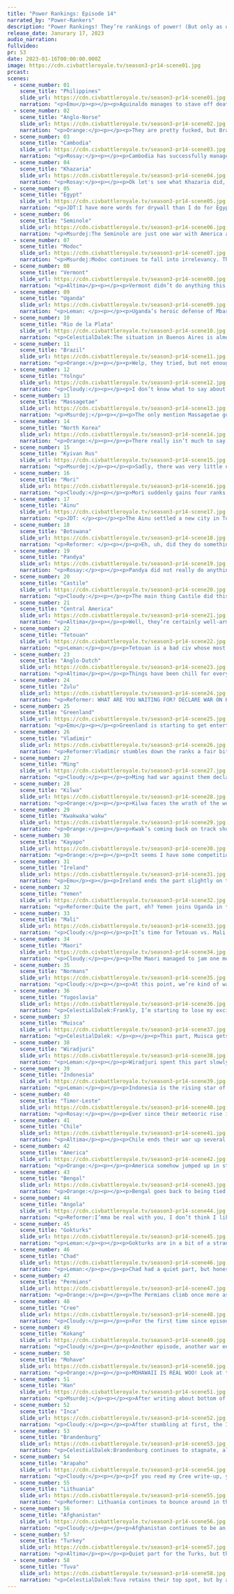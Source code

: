 ```yaml
---
title: "Power Rankings: Episode 14"
narrated_by: "Power-Rankers"
description: "Power Rankings! They’re rankings of power! (But only as of the instant of the end of the previous episode, as these are not meant to be future predictions!) Power Rankings!"
release_date: Janurary 17, 2023
audio_narration:
fullvideo:
pr: S3
date: 2023-01-16T00:00:00.000Z
image: https://cdn.civbattleroyale.tv/season3-pr14-scene01.jpg
prcast:
scenes:
  - scene_number: 01
    scene_title: "Philippines"
    slide_url: https://cdn.civbattleroyale.tv/season3-pr14-scene01.jpg
    narration: "<p>Emu</p><p></p><p>Aguinaldo manages to stave off death another week. Malolos' health is consistently dropping, and at this rate the strange geography of the canal city isn't going to carry them through next part. Mostly I'm just annoyed that that trireme they got out stopped me from being able to finally do a eulogy slide.</p>"
  - scene_number: 02
    scene_title: "Anglo-Norse"
    slide_url: https://cdn.civbattleroyale.tv/season3-pr14-scene02.jpg
    narration: "<p>Orange:</p><p></p><p>They are pretty fucked, but Brandenburg has -21 happiness and so is getting a -42% penalty to the strength of every unit. And Ribe still hasn’t been touched at all, so at least they will outlive the Philippines unless Indonesia peaces out. Though it’d be really funny if Brandenburg fails to take Lundenburh. Imagine if they failed to take a city from either of their two weak neighbors (both conveniently having “Anglo-” in their name).</p>"
  - scene_number: 03
    scene_title: "Cambodia"
    slide_url: https://cdn.civbattleroyale.tv/season3-pr14-scene03.jpg
    narration: "<p>Rosay:</p><p></p><p>Cambodia has successfully managed to fend off both Kokang and Indonesia which is genuinely impressive now that the tech creep is beginning. Don't exactly know how long they will be able to hold that momentum once Indonesia discovers how to do naval war right but hey, their continued survival is impressive.</p>"
  - scene_number: 04
    scene_title: "Khazaria"
    slide_url: https://cdn.civbattleroyale.tv/season3-pr14-scene04.jpg
    narration: "<p>Rosay:</p><p></p><p>Ok let's see what Khazaria did, just let me pull up the part, see if they died and.... what's that?... they didn't?.... and now we have another 1 city state that's probably not going to die for awhile until one specific civ declares war on them....lovely.</p>"
  - scene_number: 05
    scene_title: "Egypt"
    slide_url: https://cdn.civbattleroyale.tv/season3-pr14-scene05.jpg
    narration: "<p>JDT:I have more words for drywall than I do for Egypt. </p>"
  - scene_number: 06
    scene_title: "Seminole"
    slide_url: https://cdn.civbattleroyale.tv/season3-pr14-scene06.jpg
    narration: "<p>Msurdej:The Seminole are just one war with America away from dying. Moving on.</p>"
  - scene_number: 07
    scene_title: "Modoc"
    slide_url: https://cdn.civbattleroyale.tv/season3-pr14-scene07.jpg
    narration: "<p>Msurdej:Modoc continues to fall into irrelevancy. They still have that city of theirs and it continues to be a stronghold. It is nigh-impossible for them to break out from the lava tubes, did you even notice I repeated last part’s write up and just added this line? So just wait until their neighbors get units with higher movement and breach the walls.</p>"
  - scene_number: 08
    scene_title: "Vermont"
    slide_url: https://cdn.civbattleroyale.tv/season3-pr14-scene08.jpg
    narration: "<p>Altima</p><p></p><p>Vermont didn’t do anything this part, but then, no-one did anything to them either, so call it a win.</p>"
  - scene_number: 09
    scene_title: "Uganda"
    slide_url: https://cdn.civbattleroyale.tv/season3-pr14-scene09.jpg
    narration: "<p>Leman: </p><p></p><p>Uganda’s heroic defense of Mbarara comes to an end as Yemen ruthlessly seizes the city. Unlike Kilwa, Yemen is great so I think the flips have come to an end. Finally. </p>"
  - scene_number: 10
    scene_title: "Rio de la Plata"
    slide_url: https://cdn.civbattleroyale.tv/season3-pr14-scene10.jpg
    narration: "<p>CelestialDalek:The situation in Buenos Aires is almost the same, just rotated around 45 degrees. The Incan army is storming through the vulnerable Platanese plains, surrounding cities, and overall just not giving the citizens of any cities down there a good time. Unless they’re patriotic Incan immigrants. Some more concentration and Tupac has it in the bag.</p>"
  - scene_number: 11
    scene_title: "Brazil"
    slide_url: https://cdn.civbattleroyale.tv/season3-pr14-scene11.jpg
    narration: "<p>Orange:</p><p></p><p>Welp, they tried, but not enough. Couldn’t take that RDLP city and now the Muisca have stolen their Caribbean colony. They really need to sneak in a city grab from this RDLP war soon or they are gonna be completely blocked out from anything.</p>"
  - scene_number: 12
    scene_title: "Yolngu"
    slide_url: https://cdn.civbattleroyale.tv/season3-pr14-scene12.jpg
    narration: "<p>Cloudy:</p><p></p><p>I don’t know what to say about these guys. Do they even know they’re in the game?</p>"
  - scene_number: 13
    scene_title: "Massagetae"
    slide_url: https://cdn.civbattleroyale.tv/season3-pr14-scene13.jpg
    narration: "<p>Msurdej:</p><p></p><p>The only mention Massagetae got this part was showing they joined the “declare war on Kilwa” brigade. Moving on</p>"
  - scene_number: 14
    scene_title: "North Korea"
    slide_url: https://cdn.civbattleroyale.tv/season3-pr14-scene14.jpg
    narration: "<p>Orange:</p><p></p><p>There really isn’t much to say this part for North Korea themselves. But their neighbors, wew. Mori is finally filling up Japan so their weakest neighbor is soon going to be doing a whole lot better. The Gokturks are still sitting around with one of the largest armies just ready to beat up NK. Things aren’t looking too good for the supreme leader as he continues to fall behind on everything.</p>"
  - scene_number: 15
    scene_title: "Kyivan Rus"
    slide_url: https://cdn.civbattleroyale.tv/season3-pr14-scene15.jpg
    narration: "<p>Msurdej:</p><p></p><p>Sadly, there was very little news from the Kyivan Rus this part. This time, they were mentioned in a slide about being a target for Valdimir, and a war with a civilization on another continent. This should tell you their chances of winning the game at this point. Moving on</p>"
  - scene_number: 16
    scene_title: "Mori"
    slide_url: https://cdn.civbattleroyale.tv/season3-pr14-scene16.jpg
    narration: "<p>Cloudy:</p><p></p><p>Mori suddenly gains four ranks, reaching their highest point since episode 6! The reason? They founded a fifth city, just an episode or two after founding their fourth. So basically, Mori is popping off. Too bad they waited until there was basically no land left lmao </p>"
  - scene_number: 17
    scene_title: "Ainu"
    slide_url: https://cdn.civbattleroyale.tv/season3-pr14-scene17.jpg
    narration: "<p>JDT: </p><p></p><p>The Ainu settled a new city in Tohoku! Huzzah! </p><p>On the bright side, one of their three major existential threats shouldn’t be much of an issue in the short term. On the darker side, they are running out of space and will probably get stomped in a war. </p>"
  - scene_number: 18
    scene_title: "Botswana"
    slide_url: https://cdn.civbattleroyale.tv/season3-pr14-scene18.jpg
    narration: "<p>Reformer: </p><p></p><p>Eh, uh, did they do something? Anything? Looks like they’re obsessed with slowly filtering in units towards Kilwa. There’s all sorts of lakes and mountains in the way, for the love of god, please do something else. Anything else. Fight Angola again for all I care. </p>"
  - scene_number: 19
    scene_title: "Pandya"
    slide_url: https://cdn.civbattleroyale.tv/season3-pr14-scene19.jpg
    narration: "<p>Rosay:</p><p></p><p>Pandya did not really do anything this point but now they are slightly more relevant for the wrong reason. See now that Timor Leste is getting to digivolve to cross-oceanic power now Pandya has to worry about Bengal, Afghanistan, and now maybe Timor Leste.</p>"
  - scene_number: 20
    scene_title: "Castile"
    slide_url: https://cdn.civbattleroyale.tv/season3-pr14-scene20.jpg
    narration: "<p>Cloudy:</p><p></p><p>The main thing Castile did this episode was continue to lose the battle of the Bay of Biscay to Ireland. None of Isabella’s cities are threatened by Ireland’s triremes, but oof. How could Castile let them get so close to home?</p>"
  - scene_number: 21
    scene_title: "Central America"
    slide_url: https://cdn.civbattleroyale.tv/season3-pr14-scene21.jpg
    narration: "<p>Altima</p><p></p><p>Well, they’re certainly well-armed irrelevant theistic atheists. Safe to say they’ll do the Central American Civ thing of “does nothing, but takes excruciatingly long to kill.”</p>"
  - scene_number: 22
    scene_title: "Tetouan"
    slide_url: https://cdn.civbattleroyale.tv/season3-pr14-scene22.jpg
    narration: "<p>Leman:</p><p></p><p>Tetouan is a bad civ whose most notable attribute is embarrassing Mali over and over again. They’re still at war so maybe something will happen but I’m not holding my breath for the three-peat. </p>"
  - scene_number: 23
    scene_title: "Anglo-Dutch"
    slide_url: https://cdn.civbattleroyale.tv/season3-pr14-scene23.jpg
    narration: "<p>Altima</p><p></p><p>Things have been chill for everyone’s favorite mediocre orange civ, as aside from a pointless war on Tetouan, they didn’t do anything of note this part. They do need to get pikes at some point soon- all their neighbors have them, including the ever-looming threat of Brandenburg, who are currently grinding away at the other Anglos as we speak. Still, they have time to catch up there- at current pace, it’ll take BB a few years to get through the Norse’s firm defense of nothing, and Castille is still getting its shit kicked by the Irish.</p>"
  - scene_number: 24
    scene_title: "Zulu"
    slide_url: https://cdn.civbattleroyale.tv/season3-pr14-scene24.jpg
    narration: "<p>Reformer: WHAT ARE YOU WAITING FOR? DECLARE WAR ON KILWA! Ahem. I do mean it. Massive global coalition. What better opportunity will you have? You will LOSE THE GAME if you do not take advantage of opportunities like this. I’m not telling you again. </p>"
  - scene_number: 25
    scene_title: "Greenland"
    slide_url: https://cdn.civbattleroyale.tv/season3-pr14-scene25.jpg
    narration: "<p>Emu</p><p></p><p>Greenland is starting to get entertaining. Despite bad tech, they're starting a naval buildup that makes their little chain of coastal cities in the far north Atlantic look more and more like a wildcard in the region. Too far out for Brandenburger or American naval forces to be a real threat, close enough to take a stab at their outposts. Their recent burst of themistoclesing around spells good things for their long-standing financial crisis, too. Whatever happens, the islands from Newfoundland to the Faroes will be the site of great battles to come.</p>"
  - scene_number: 26
    scene_title: "Vladimir"
    slide_url: https://cdn.civbattleroyale.tv/season3-pr14-scene26.jpg
    narration: "<p>Reformer:Vladimir stumbles down the ranks a fair bit as the rankers realize just how awful their position is. I mean, to be fair, they’ve been stuck between Lithuania and Permians this whole time, but at least before their army was competitive, they had targets like Khazaria and Kiev, but now, Khazaria is gone, Kiev’s army is healthy in its own right, and of course, Permians have recovered from their disastrous wars. Nothing has changed with Lithuania, they’re still a top 5 contender. So what options does Vladimir have? Nothing proactive, that’s for sure. All they can really do is hope a neighbor ends up in a bad war, or a victim of a coalition, something like that. So not a great forecast. Should’ve sold your stocks two parts ago, I’m afraid. </p>"
  - scene_number: 27
    scene_title: "Ming"
    slide_url: https://cdn.civbattleroyale.tv/season3-pr14-scene27.jpg
    narration: "<p>Cloudy:</p><p></p><p>Ming had war against them declared by Bengal... that’s news, I guess. Also, I think we should start counting down the days until Mohave decides to yoink Ming’s Hawaiian colony. Other than that, not much to report here.</p>"
  - scene_number: 28
    scene_title: "Kilwa"
    slide_url: https://cdn.civbattleroyale.tv/season3-pr14-scene28.jpg
    narration: "<p>Orange:</p><p></p><p>Kilwa faces the wrath of the world against them, dropping them a massive four whole ranks. Okay well it’s not that massive of a drop and it’s not really the whole world, it’s mostly just Yemen and Uganda (who they have already been fighting for years). They aren’t really in much danger since Yemen doesn’t have Carracks, but they won’t be getting Mbarara back anytime soon. Honestly, it could be much worse for them given the size of this coalition. But, just as much, Zulu could decide to join and mess up their core so better watch out.</p><p></p><p>Furthermore, Kilwa must be destroyed. Wait…</p>"
  - scene_number: 29
    scene_title: "Kwakwaka'wakw"
    slide_url: https://cdn.civbattleroyale.tv/season3-pr14-scene29.jpg
    narration: "<p>Orange:</p><p></p><p>Kwak’s coming back on track showing cracks in Cree’s back. They even came out of it with an increase in cities, one lost to razing and then two captured from new Cree settles. No idea what Poundmaker was thinking but things are turning up Kwak. Now, things aren’t good yet for the Kwakwaka’wakw, they’re down in stats a fair amount since the start, low tech, few troops. But hey, they still got 9 cities and plenty of boats to flip the recent Cree settle. Just gotta peace out, rebuild, and move against the Ainu.</p><p></p><p>Oh yeah they are broke as fuck right now maybe that taints what I just said by a whole lot.</p>"
  - scene_number: 30
    scene_title: "Kayapo"
    slide_url: https://cdn.civbattleroyale.tv/season3-pr14-scene30.jpg
    narration: "<p>Orange:</p><p></p><p>It seems I have some competition in the disliking Kayapo competition as another ranker has put them only 2 above my rank, a whole 20 below the highest rank. As the one most pessimistic about Kayapo, I do have to admit they did defend well enough against the Inca, but to be fair, Inca really wasn’t trying very hard. The Inca do happen to be 8 techs behind. But look, Kayapo’s 5 tech lead above second place still isn’t gonna mean shit if they aren’t attacking anyone. And until the Kayapo prove me wrong and go on the offensive taking tons of cities, I’m gonna continue to gloat about them being bad.</p>"
  - scene_number: 31
    scene_title: "Ireland"
    slide_url: https://cdn.civbattleroyale.tv/season3-pr14-scene31.jpg
    narration: "<p>Emu</p><p></p><p>Ireland ends the part slightly on the uptick despite their embarrassing settling performance on their home islands. Even as they rise in stats, they make such blunders as Christianshab, Baltimore, and Königs Wusterhausen (A distant outpost named King's Wild House- must be Fred-Willy's party spot). Even so, the rankers think these outposts are no real threat, especially with Collins filling out the region the local governor has dubbed “Angle land” for its slight skew to the west compared to the home island. This is exactly what I'd call a mid-tier performance, and that's right where Ireland is.</p>"
  - scene_number: 32
    scene_title: "Yemen"
    slide_url: https://cdn.civbattleroyale.tv/season3-pr14-scene32.jpg
    narration: "<p>Reformer:Quite the part, eh? Yemen joins Uganda in the exclusive club of “civs that can actually fight Kilwa”, and takes the opportunity to cuck Uganda out of Mbarara. Some allies you two are. Either way, this move has shifted Yemen up a few ranks, as is deserved, considering they have a good chance of keeping the city despite the Yemeni navy being a whole era behind the Kilwan navy. One would think this a problem, but the Kilwan AI seems…overwhelmed by the coalition. Nevertheless, Yemen must take care not to overstay her welcome, as her northern flank is awfully open for a Turkish invasion. Further attempts into the Kilwan core would be futile anyway, so please, take joy in what you’ve achieved, and go back to waiting for another opportunity. </p>"
  - scene_number: 33
    scene_title: "Mali"
    slide_url: https://cdn.civbattleroyale.tv/season3-pr14-scene33.jpg
    narration: "<p>Cloudy:</p><p></p><p>It’s time for Tetouan vs. Mali round 3, or is it 4? In any case, Mali doesn’t have any frontier cities that they’re likely to lose this time, so I don’t expect too much embarrassment. But I also don’t expect Mali to gain anything either. Sundiata Keita would be better off attacking Angola, whose city in the middle of the Malian lands should be driving everyone crazy.</p>"
  - scene_number: 34
    scene_title: "Maori"
    slide_url: https://cdn.civbattleroyale.tv/season3-pr14-scene34.jpg
    narration: "<p>Cloudy:</p><p></p><p>The Maori managed to jam one more city onto Australia, but now they’re out of room. And with the Inca gobbling up most of Polynesia, what exactly is left for them? A few islands still, but they’re going to need to bulk up and go to war if they want to get out of this bind.</p>"
  - scene_number: 35
    scene_title: "Normans"
    slide_url: https://cdn.civbattleroyale.tv/season3-pr14-scene35.jpg
    narration: "<p>Cloudy:</p><p></p><p>At this point, we’re kind of waiting for the Normans to do something which will either justify their position, or reveal that they should be a lot lower. And if they keep doing nothing forever, then, well, I suppose that will cause them to drop, won’t it? Just... not yet.</p>"
  - scene_number: 36
    scene_title: "Yugoslavia"
    slide_url: https://cdn.civbattleroyale.tv/season3-pr14-scene36.jpg
    narration: "<p>CelestialDalek:Frankly, I’m starting to lose my excitement for Yugoslavia. They’re doing fine and all, but they’re eerily close to Brandenburg and Lithuania, some of the top civs. Their stats are ok, but their position is just becoming worse and worse in comparison to their neighbors. They still have ways out, and if they built up could squash the Normans, especially in a coalition war, but Tito is going to have to do more than resting on his laurels. </p>"
  - scene_number: 37
    scene_title: "Muisca"
    slide_url: https://cdn.civbattleroyale.tv/season3-pr14-scene37.jpg
    narration: "<p>CelestialDalek: </p><p></p><p>This part, Muisca gets some easy pickings from Brazil’s Caribbean holding. They have a fairly good core, but the question is where do they go from here? Kayapo is nestled deep in the jungle, Inca deep in the mountains, and Central America invested in a carpet instead of settlers or science. They’ll need to attack FDR’s Caribbean holdings and become the powerhouse of the sea to go places.</p>"
  - scene_number: 38
    scene_title: "Wiradjuri"
    slide_url: https://cdn.civbattleroyale.tv/season3-pr14-scene38.jpg
    narration: "<p>Leman:</p><p></p><p>Wiradjuri spent this part slowly and steadily filling out the Australian continent. I’m sure at some point they’ll be at a point where they’re strong enough to throw their weight around but until then I’m more interested in Timor-Leste and Indonesia up north.</p>"
  - scene_number: 39
    scene_title: "Indonesia"
    slide_url: https://cdn.civbattleroyale.tv/season3-pr14-scene39.jpg
    narration: "<p>Leman:</p><p></p><p>Indonesia is the rising star of S3 so far. They’ve founded two more cities and are in the middle of a Golden Age fueled stats boom. Given this they’ve even made surprising progress against fortress Malolos. It’s hard to tell but one has to wonder if the paradropping boats are part of Indonesia’s success against the Philippines. </p>"
  - scene_number: 40
    scene_title: "Timor-Leste"
    slide_url: https://cdn.civbattleroyale.tv/season3-pr14-scene40.jpg
    narration: "<p>Rosay:</p><p></p><p>Ever since their meteoric rise in the first few parts, Timor Leste has sat around at a comfortable mid tier civ, then they researched education and are leading into Astronomy. Why does this matter so much? Well starting with education, Timor Leste now has the opportunity to gain an exponential advantage over its neighbors(except Kokang they’re out of Timor’s league) and Timor is using that opportunity to its fullest and now has, and I shit you not, the 4th highest tech generation on the cylinder. Secondly, Timor Leste will soon have access to deep ocean ships, which gives them access to their weaker neighbors across the Indian Ocean, mainly Kilwa who they are currently at war with. Pandya is also a viable option too, and I for one welcome the possibility of Timor boat spam.</p>"
  - scene_number: 41
    scene_title: "Chile"
    slide_url: https://cdn.civbattleroyale.tv/season3-pr14-scene41.jpg
    narration: "<p>Altima</p><p></p><p>Chile ends their war up several cities, in good position to consolidate for a more proper push at a later date. The logistical inconvenience of the Rio cities has been cleared, Rio’s navy trashed and capacity to rebuild it significantly reduced, and for their reward, they drop six ranks. Life’s funny like that. It’s not all madness- while they’ve gone up in cities, they could have probably taken at least one mainland Rio city during the war, yet they kept fumbling the hell out of the offensive for the classic AI reason of trying to swallow too many burgers at once. The Inca, currently the strongest player on the continent, are currently working on one such city, even. Should they take it, Chile will suddenly have a real border with an actual power, one with almost twice as many cities. Oh, and their happiness has gone to shit because of all those crap island cities they captured. </p><p></p><p>Still, they aren’t out of it. Happiness can be salvaged, and with their current position, they could very well consolidate their holdings to make another push on Rio later, especially if the Inca again fail to take a city in a war they started. Right now, they need to focus on bulking back up, teching up, and generally catching up to their great rival. Infrastructure and infantry, as ever.</p>"
  - scene_number: 42
    scene_title: "America"
    slide_url: https://cdn.civbattleroyale.tv/season3-pr14-scene42.jpg
    narration: "<p>Orange:</p><p></p><p>America somehow jumped up in stats a lot (though maybe that’s mostly just military), not sure if they ended their dark age, but they do still have -5 unhappiness so like, it’s still not going great there. Honestly I don’t have high hopes for them, but for now Arapaho has a wide open flank and maybe they can make use of that. Or they can go for dark age number 4 which would be infinitely funnier.</p>"
  - scene_number: 43
    scene_title: "Bengal"
    slide_url: https://cdn.civbattleroyale.tv/season3-pr14-scene43.jpg
    narration: "<p>Orange:</p><p></p><p>Bengal goes back to being tied for their worst rank, which as far as worst ranks go is pretty good all things considered. But to get to the point, Bengal has been slipping in stats as they refused to do anything with their position, only thing of note they’ve done lately is fruitlessly attack into Kokang’s mountains a few times. Not exactly winner material right here. At least they still have good tech and a decent sized military, just gotta use them again. Maybe attacking Pandya would be good, it can’t go too horribly can it?</p>"
  - scene_number: 44
    scene_title: "Angola"
    slide_url: https://cdn.civbattleroyale.tv/season3-pr14-scene44.jpg
    narration: "<p>Reformer:I’mma be real with you, I don’t think I like Angola’s positioning. Thin spindly borders are hard to defend, and the likes of Mali and Chad could really cause some trouble. And if Botswana joined in (and I know they like to fight Angola), hoo boy, that’d be pretty bad. And unfortunately I don’t think there’s much they can do about that besides pick a good war themselves. Soooo…keep an eye on them?</p>"
  - scene_number: 45
    scene_title: "Gokturks"
    slide_url: https://cdn.civbattleroyale.tv/season3-pr14-scene45.jpg
    narration: "<p>Leman:</p><p></p><p>Gokturks are in a bit of a strange spot actually. As has been said many times Gokturks have been focusing on production and military while neglecting science by being the last civ to get Writing. Since getting Writing the Gokturks have fixed this particular problem somewhat. They’re not Kayapo but it’s not embarrassing anymore. What might be embarrassing is missing the opportunity against Han. While Han was fighting Tuva and Kokang, Gokturks could have easily joined in and crushed their southern neighbor. They could still probably deal a lot of damage but with Kokang having peaced out it’s not as secure of an opportunity.</p>"
  - scene_number: 46
    scene_title: "Chad"
    slide_url: https://cdn.civbattleroyale.tv/season3-pr14-scene46.jpg
    narration: "<p>Leman:</p><p></p><p>Chad had a quiet part, but honestly the stats didn’t really grow as much as I would have liked. Chad’s still in a solid position and still the current front runner in Africa, but that’s a tenuous position as Angola is right on Chad’s heels.</p>"
  - scene_number: 47
    scene_title: "Permians"
    slide_url: https://cdn.civbattleroyale.tv/season3-pr14-scene47.jpg
    narration: "<p>Orange:</p><p></p><p>The Permians climb once more as their rebuilding efforts are proving effective. A very respectable number of cities still under their control, a few weak neighbors, and a surprising amount of production. As long as Tuva stays distracted with Han for a while longer, things will be good. Maybe Azykay could knock on Tomyris’ door again. </p>"
  - scene_number: 48
    scene_title: "Cree"
    slide_url: https://cdn.civbattleroyale.tv/season3-pr14-scene48.jpg
    narration: "<p>Cloudy:</p><p></p><p>For the first time since episode 1, the Cree are out of the top 10! Our loss of confidence in them is plain to see, if you read the episode. Poundmaker is fumbling the war against the Kwaks, having now lost two newly founded cities to a much inferior enemy, while the big prize, Tsaxis, was burned to the ground, making this a net loss for the Cree. At the same time, the Arapaho are continuing to ramp up their stats. Pretty Nose has a much beefier empire now, and with her high production stats, she could produce an army to match it at any time. The Cree might still be able to do some damage if they make peace with the Kwaks immediately, pump out some units, and attack swiftly, but we believe time is running out for Poundmaker to avoid becoming second fiddle to Pretty Nose.</p>"
  - scene_number: 49
    scene_title: "Kokang"
    slide_url: https://cdn.civbattleroyale.tv/season3-pr14-scene49.jpg
    narration: "<p>Cloudy:</p><p></p><p>Another episode, another war ended by Kokang without any cities changing hands. How long are we going to let this continue? At least I still have hope that Olive Yang will manage to finish off Cambodia. Or maybe that makes me a fool, idk.</p>"
  - scene_number: 50
    scene_title: "Mohave"
    slide_url: https://cdn.civbattleroyale.tv/season3-pr14-scene50.jpg
    narration: "<p>Orange:</p><p></p><p>MOHAWAII IS REAL WOO! Look at these bois go! Solid number of cities (and can still settle a couple more I believe), really defendable lands, weak cities nearby to take, biggest neighbor has a drought of units, top 10 stats, and still plenty of stats to gain from new cities growing (quickly due to wonders). Mohave have really just snuck their way up here into the top 10 under the nose of everyone else. Things are honestly pretty safe for the Mohave for a while, even if they don’t maintain their top ten position, they are gonna stay strong for quite a while. May only good things continue to come. </p>"
  - scene_number: 51
    scene_title: "Han"
    slide_url: https://cdn.civbattleroyale.tv/season3-pr14-scene51.jpg
    narration: "<p>Msurdej:</p><p></p><p>After writing about bottom of the barrel civs this part, I finally get to write about someone interesting: Han. Sadly, the collapse, or even the decline of Wu’s domain that many were hoping for didn’t appear. He and Kokang made peace, leaving the southern borders safe for now. The Tuva still are at war with them, so we could see some bloodshed there.</p>"
  - scene_number: 52
    scene_title: "Inca"
    slide_url: https://cdn.civbattleroyale.tv/season3-pr14-scene52.jpg
    narration: "<p>Cloudy:</p><p></p><p>After stumbling at first, the Inca seem to be ramping up the pressure on Rio de la Plata, and we could see some real fireworks there next episode. Tupac is also continuing to build up his second power base in the Pacific, where his cities are getting bigger and his presence more permanent. At this point it’s fair to say that while the contest for supremacy in South America is far from over, the Inca have the lead, and should something happen to them on land, they could decide to become a Pacific power instead.</p>"
  - scene_number: 53
    scene_title: "Brandenburg"
    slide_url: https://cdn.civbattleroyale.tv/season3-pr14-scene53.jpg
    narration: "<p>CelestialDalek:Brandenburg continues to stagnate, although less badly. They are a force to be reckoned with, and could topple their less-fortunate neighbors, but for some reason they just aren’t. The Anglo-Norse should be a rollover, but for some reason Canute is holding on. Lithuania has marginally better stats, but it should just take a few cities for Brandenburg to catch back up. Until then, we’ll just have to endure their continual placement tantalizingly next to each other.</p>"
  - scene_number: 54
    scene_title: "Arapaho"
    slide_url: https://cdn.civbattleroyale.tv/season3-pr14-scene54.jpg
    narration: "<p>Cloudy:</p><p></p><p>If you read my Cree write-up, you might already know what I think of the Arapaho. Their empire is massive, with lots of land and production; all they’re missing is an army. At the moment, they would probably lose a war to America, but there’s no reason to believe that will always remain the case. Furthermore, the Cree have been looking weak lately, so Pretty Nose is on the verge of irreversibly eclipsing the civ that was once billed as her biggest rival. But can she take advantage of the moment? That remains to be seen.</p>"
  - scene_number: 55
    scene_title: "Lithuania"
    slide_url: https://cdn.civbattleroyale.tv/season3-pr14-scene55.jpg
    narration: "<p>Reformer: Lithuania continues to bounce around in the 2-6 range, the same thing they’ve been doing for eight parts. In truth, Lithuania is not particularly interesting. They’re strong…but haven’t used that strength for anything. I eagerly await the day we can say something about Lithuania that isn’t “well they’re still in the top 10 very cool”. If you MUST know something interesting, well, hmm…they have the biggest army on the cylinder by a very small margin!</p>"
  - scene_number: 56
    scene_title: "Afghanistan"
    slide_url: https://cdn.civbattleroyale.tv/season3-pr14-scene56.jpg
    narration: "<p>Cloudy:</p><p></p><p>Afghanistan continues to be an extremely strong civ whose potential has not yet been revealed. They have great stats and are settling cities like there’s no tomorrow, but how good are they really? We are yet to find out, but in my opinion at least, the answer could be “very.” </p>"
  - scene_number: 57
    scene_title: "Turkey"
    slide_url: https://cdn.civbattleroyale.tv/season3-pr14-scene57.jpg
    narration: "<p>Altima</p><p></p><p>Quiet part for the Turks, but that’s fine, they’ve got the stats (and especially science) to chill for a moment as they consolidate their region. They’re still very boxed in by their geography, but they do have avenues out. They could always eat Yemen or Egypt (and hey, maybe the fact that Yemen wasn’t joking about destroying Kilwa will encourage some violence on this front), but there’s also the interesting option of declaring war on the Normans- the Normans are still on triremes, while the Turks have Carracks. Build up some more ships, take advantage of being a generation ahead, wreck some shit, profit? Certainly an interesting way to break out of their box, for certain.</p>"
  - scene_number: 58
    scene_title: "Tuva"
    slide_url: https://cdn.civbattleroyale.tv/season3-pr14-scene58.jpg
    narration: "<p>CelestialDalek:Tuva retains their top spot, but by a closer margin than ever before (apart from when the Permians were #1, but you know what I mean). They’re still very strong, have impressive stats all around the board, but the test is dormancy. To beat the curse of Siberian stagnation like the Snoryaks, they’re going to need to go on the attack. Turkey is gaining because they have been on the attack in successful wars, which is in part why they’re so big. The war against Han is, however, not proving to be an absolute curbstomp like some people expected. As long as they can make gains, they’re likely to retain the top spot, but don’t be surprised if Turkey knocks them out. </p>"
---
```

